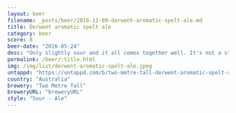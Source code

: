 ```yaml
---
layout: beer
filename: _posts/beer/2016-11-09-derwent-aromatic-spelt-ale.md
title: Derwent aromatic spelt ale
category: beer
score: 8
beer-date: "2016-05-24"
desc: "Only slightly sour and it all comes together well. It's not a style that I'm used to but I do enjoy it"
permalink: /beer/:title.html
img: /img/list/derwent-aromatic-spelt-ale.jpeg
untappd: "https://untappd.com/b/two-metre-tall-derwent-aromatic-spelt-ale/171657"
country: "Australia"
brewery: "Two Metre Tall"
breweryURL: "breweryURL"
style: "Sour - Ale"
---
```

